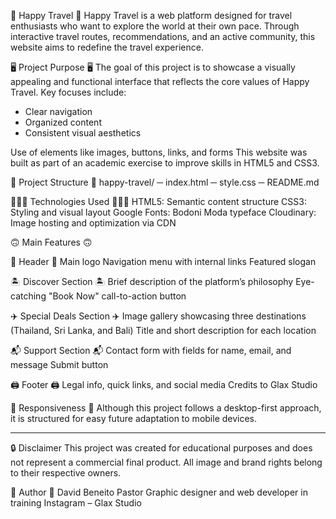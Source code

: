 🌴 Happy Travel 🌴 
Happy Travel is a web platform designed for travel enthusiasts who want to explore the world at their own pace. Through interactive travel routes, recommendations, and an active community, this website aims to redefine the travel experience.

🖥️ Project Purpose 🖥️
The goal of this project is to showcase a visually appealing and functional interface that reflects the core values of Happy Travel. Key focuses include:

- Clear navigation
- Organized content
- Consistent visual aesthetics

Use of elements like images, buttons, links, and forms
This website was built as part of an academic exercise to improve skills in HTML5 and CSS3.

📁 Project Structure 📁 
happy-travel/
─ index.html
─ style.css
─ README.md

👨🏽‍💻 Technologies Used 👨🏽‍💻
HTML5: Semantic content structure
CSS3: Styling and visual layout
Google Fonts: Bodoni Moda typeface
Cloudinary: Image hosting and optimization via CDN

🙃 Main Features 🙃

🌅 Header 🌅
Main logo
Navigation menu with internal links
Featured slogan

🏝️ Discover Section 🏝️
Brief description of the platform’s philosophy
Eye-catching "Book Now" call-to-action button

✈️ Special Deals Section ✈️
Image gallery showcasing three destinations (Thailand, Sri Lanka, and Bali)
Title and short description for each location

📬 Support Section 📬
Contact form with fields for name, email, and message
Submit button

🖨️ Footer 🖨️
Legal info, quick links, and social media
Credits to Glax Studio

📱 Responsiveness 📱
Although this project follows a desktop-first approach, it is structured for easy future adaptation to mobile devices.

-----------------------------------------------------------------

🔒 Disclaimer
This project was created for educational purposes and does not represent a commercial final product. All image and brand rights belong to their respective owners.

👤 Author 👤
David Beneito Pastor
Graphic designer and web developer in training
Instagram – Glax Studio
